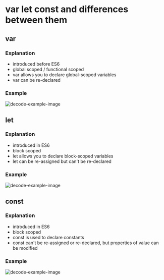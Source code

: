 # var let const and differences between them

## var

### Explanation

- introduced before ES6
- global scoped / functional scoped
- var allows you to declare global-scoped variables
- var can be re-declared

### Example

![decode-example-image](https://i.ibb.co/m8XCvvH/Screenshot-from-2024-03-11-16-25-58.png)

## let

### Explanation

- introduced in ES6
- block scoped
- let allows you to declare block-scoped variables
- let can be re-assigned but can't be re-declared

### Example

![decode-example-image](https://i.ibb.co/YpGtNvc/Screenshot-from-2024-03-11-16-29-28.png)

## const

### Explanation

- introduced in ES6
- block scoped
- const is used to declare constants
- const can't be re-assigned or re-declared, but properties of value can be modified

### Example

![decode-example-image](https://i.ibb.co/SfVRMcW/Screenshot-from-2024-03-11-16-32-49.png)
